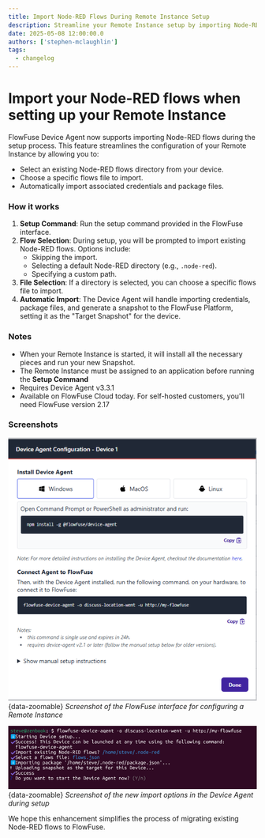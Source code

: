 ```yaml
---
title: Import Node-RED Flows During Remote Instance Setup
description: Streamline your Remote Instance setup by importing Node-RED flows with the FlowFuse Device Agent.
date: 2025-05-08 12:00:00.0
authors: ['stephen-mclaughlin']
tags:
  - changelog
---
```


# Import your Node-RED flows when setting up your Remote Instance

FlowFuse Device Agent now supports importing Node-RED flows during the setup process. This feature streamlines the configuration of your Remote Instance by allowing you to:

- Select an existing Node-RED flows directory from your device.
- Choose a specific flows file to import.
- Automatically import associated credentials and package files.

### How it works

1. **Setup Command**: Run the setup command provided in the FlowFuse interface.
2. **Flow Selection**: During setup, you will be prompted to import existing Node-RED flows. Options include:
   - Skipping the import.
   - Selecting a default Node-RED directory (e.g., `.node-red`).
   - Specifying a custom path.
3. **File Selection**: If a directory is selected, you can choose a specific flows file to import.
4. **Automatic Import**: The Device Agent will handle importing credentials, package files, and generate a snapshot to the FlowFuse Platform, setting it as the "Target Snapshot" for the device.

### Notes

- When your Remote Instance is started, it will install all the necessary pieces and run your new Snapshot.
- The Remote Instance must be assigned to an application before running the **Setup Command**
- Requires Device Agent v3.3.1
- Available on FlowFuse Cloud today. For self-hosted customers, you'll need FlowFuse version 2.17


### Screenshots

![Screenshot of the FlowFuse interface for configuring a Remote Instance](./images/device-setup-dialog.png){data-zoomable}
_Screenshot of the FlowFuse interface for configuring a Remote Instance_

![Screenshot of the new import options in the Device Agent during setup](./images/device-agent-import.png){data-zoomable}
_Screenshot of the new import options in the Device Agent during setup_

We hope this enhancement simplifies the process of migrating existing Node-RED flows to FlowFuse.
